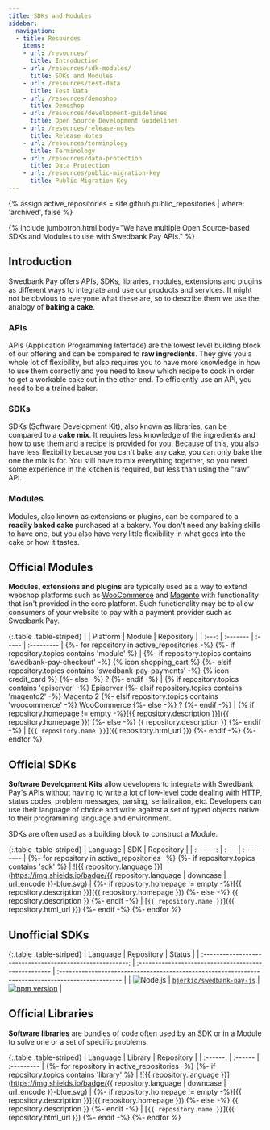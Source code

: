 ```yaml
---
title: SDKs and Modules
sidebar:
  navigation:
  - title: Resources
    items:
    - url: /resources/
      title: Introduction
    - url: /resources/sdk-modules/
      title: SDKs and Modules
    - url: /resources/test-data
      title: Test Data
    - url: /resources/demoshop
      title: Demoshop
    - url: /resources/development-guidelines
      title: Open Source Development Guidelines
    - url: /resources/release-notes
      title: Release Notes
    - url: /resources/terminology
      title: Terminology
    - url: /resources/data-protection
      title: Data Protection
    - url: /resources/public-migration-key
      title: Public Migration Key
---
```


{% assign active_repositories = site.github.public_repositories | where: 'archived', false %}

{% include jumbotron.html body="We have multiple Open Source-based SDKs and
Modules to use with Swedbank Pay APIs." %}

## Introduction

Swedbank Pay offers APIs, SDKs, libraries, modules, extensions and plugins as
different ways to integrate and use our products and services. It might not
be obvious to everyone what these are, so to describe them we use the analogy
of **baking a cake**.

### APIs

APIs (Application Programming Interface) are the lowest level building block of
our offering and can be compared to **raw ingredients**. They give you a whole
lot of flexibility, but also requires you to have more knowledge in how to use
them correctly and you need to know which recipe to cook in order to get a
workable cake out in the other end. To efficiently use an API, you need to be
a trained baker.

### SDKs

SDKs (Software Development Kit), also known as libraries, can be compared to
a **cake mix**. It requires less knowledge of the ingredients and how to use
them and a recipe is provided for you. Because of this, you also have less
flexibility because you can't bake any cake, you can only bake the one the mix
is for. You still have to mix everything together, so you need some experience
in the kitchen is required, but less than using the "raw" API.

### Modules

Modules, also known as extensions or plugins, can be compared to a **readily
baked cake** purchased at a bakery. You don't need any baking skills to have
one, but you also have very little flexibility in what goes into the cake or
how it tastes.

## Official Modules

**Modules, extensions and plugins** are typically used as a way to extend
webshop platforms such as [WooCommerce][woocommerce] and [Magento][magento] with
functionality that isn't provided in the core platform. Such functionality may
be to allow consumers of your website to pay with a payment provider such as
Swedbank Pay.

{:.table .table-striped}
|       | Platform | Module | Repository |
| :---: | :------- | :----- | :--------- |
{%- for repository in active_repositories -%}
  {%- if repository.topics contains 'module' %}
|   {%- if repository.topics contains 'swedbank-pay-checkout' -%} {% icon shopping_cart %}
    {%- elsif repository.topics contains 'swedbank-pay-payments' -%} {% icon credit_card %}
    {%- else -%} ?
    {%- endif -%}
|   {% if repository.topics contains 'episerver' -%} Episerver
    {%- elsif repository.topics contains 'magento2' -%} Magento 2
    {%- elsif repository.topics contains 'woocommerce' -%} WooCommerce
    {%- else -%} ?
    {%- endif -%}
|   {% if repository.homepage != empty -%}[{{ repository.description }}]({{ repository.homepage }})
    {%- else -%} {{ repository.description }}
    {%- endif -%} | [`{{ repository.name }}`]({{ repository.html_url }})
  {%- endif -%}
{%- endfor %}

## Official SDKs

**Software Development Kits** allow developers to integrate with Swedbank Pay's
APIs without having to write a lot of low-level code dealing with HTTP, status
codes, problem messages, parsing, serializaiton, etc. Developers can use their
language of choice and write against a set of typed objects native to their
programming language and environment.

SDKs are often used as a building block to construct a Module.

{:.table .table-striped}
| Language | SDK  | Repository |
| :------: | :--- | :--------- |
{%- for repository in active_repositories -%}
  {%- if repository.topics contains 'sdk' %}
| ![{{ repository.language }}](https://img.shields.io/badge/{{ repository.language | downcase | url_encode }}-blue.svg) |
    {%- if repository.homepage != empty -%}[{{ repository.description }}]({{ repository.homepage }})
    {%- else -%} {{ repository.description }}
    {%- endif -%} | [`{{ repository.name }}`]({{ repository.html_url }})
  {%- endif -%}
{%- endfor %}

## Unofficial SDKs

{:.table .table-striped}
|                         Language                          | Repository                                           | Status                                                                                             |
| :-------------------------------------------------------: | :--------------------------------------------------- | :------------------------------------------------------------------------------------------------- |
| ![Node.js](https://img.shields.io/badge/node.js-blue.svg) | [`bjerkio/swedbank-pay-js`][bjerkio-swedbank-pay-js] | [![npm version](https://badge.fury.io/js/swedbank-pay.svg)](https://badge.fury.io/js/swedbank-pay) |

## Official Libraries

**Software libraries** are bundles of code often used by an SDK or in a Module
to solve one or a set of specific problems.

{:.table .table-striped}
| Language | Library | Repository |
| :------: | :------ | :--------- |
{%- for repository in active_repositories -%}
  {%- if repository.topics contains 'library' %}
| ![{{ repository.language }}](https://img.shields.io/badge/{{ repository.language | downcase | url_encode }}-blue.svg) |
    {%- if repository.homepage != empty -%}[{{ repository.description }}]({{ repository.homepage }})
    {%- else -%} {{ repository.description }}
    {%- endif -%} | [`{{ repository.name }}`]({{ repository.html_url }})
  {%- endif -%}
{%- endfor %}

[woocommerce]: https://woocommerce.com/
[magento]: https://magento.com/
[swedbank-pay-sdk-php]: https://github.com/SwedbankPay/swedbank-pay-sdk-php
[swedbank-pay-sdk-php-packagist-badge]: https://poser.pugx.org/swedbank-pay/swedbank-pay-sdk-php/version
[swedbank-pay-sdk-php-packagist]: https://packagist.org/packages/swedbank-pay/swedbank-pay-sdk-php
[swedbank-pay-sdk-dotnet]: https://github.com/SwedbankPay/swedbank-pay-sdk-dotnet
[swedbank-pay-sdk-ios]: https://github.com/SwedbankPay/swedbank-pay-sdk-ios
[swedbank-pay-sdk-android]: https://github.com/SwedbankPay/swedbank-pay-sdk-android
[bjerkio-swedbank-pay-js]: https://github.com/bjerkio/swedbank-pay-js
